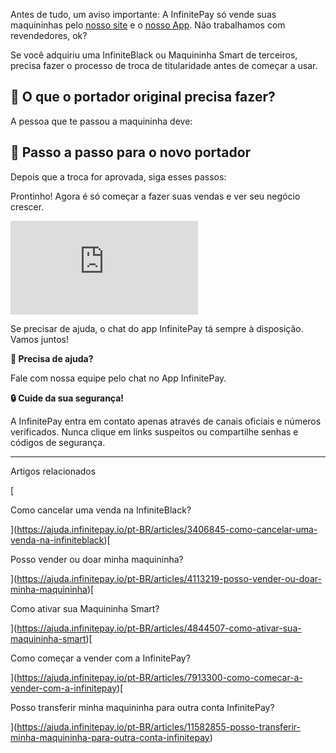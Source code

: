 Antes de tudo, um aviso importante: A InfinitePay só vende suas maquininhas pelo [nosso site](https://www.infinitepay.io/) e o [nosso App](https://infinitepay.io/download-app). Não trabalhamos com revendedores, ok?

Se você adquiriu uma InfiniteBlack ou Maquininha Smart de terceiros, precisa fazer o processo de troca de titularidade antes de começar a usar.

## 📝 **O que o portador original precisa fazer?**

A pessoa que te passou a maquininha deve:

## 🚀 **Passo a passo para o novo portador**

Depois que a troca for aprovada, siga esses passos:

Prontinho! Agora é só começar a fazer suas vendas e ver seu negócio crescer.

<iframe src="https://www.youtube.com/embed/HozqRrgrbsM" frameborder="0" allowfullscreen="allowfullscreen"></iframe>

Se precisar de ajuda, o chat do app InfinitePay tá sempre à disposição. Vamos juntos!

**🔔 Precisa de ajuda?**

Fale com nossa equipe pelo chat no App InfinitePay.

**🔒 Cuide da sua segurança!**

A InfinitePay entra em contato apenas através de canais oficiais e números verificados. Nunca clique em links suspeitos ou compartilhe senhas e códigos de segurança.

___

Artigos relacionados

[

Como cancelar uma venda na InfiniteBlack?

](https://ajuda.infinitepay.io/pt-BR/articles/3406845-como-cancelar-uma-venda-na-infiniteblack)[

Posso vender ou doar minha maquininha?

](https://ajuda.infinitepay.io/pt-BR/articles/4113219-posso-vender-ou-doar-minha-maquininha)[

Como ativar sua Maquininha Smart?

](https://ajuda.infinitepay.io/pt-BR/articles/4844507-como-ativar-sua-maquininha-smart)[

Como começar a vender com a InfinitePay?

](https://ajuda.infinitepay.io/pt-BR/articles/7913300-como-comecar-a-vender-com-a-infinitepay)[

Posso transferir minha maquininha para outra conta InfinitePay?

](https://ajuda.infinitepay.io/pt-BR/articles/11582855-posso-transferir-minha-maquininha-para-outra-conta-infinitepay)